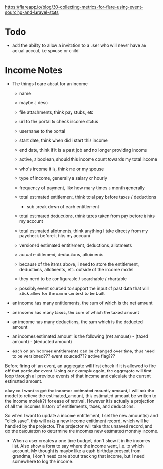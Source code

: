 https://flareapp.io/blog/20-collecting-metrics-for-flare-using-event-sourcing-and-laravel-stats

# Todo

- add the ability to allow a invitation to a user who will never have an actual accout, i.e spouse or child

# Income Notes

- The things I care about for an income
    - name
    - maybe a desc
    - file attachments, think pay stubs, etc
    - url to the portal to check income status
    - username to the portal
    - start date, think when did i start this income
    - end date, think if it is a past job and no longer providing income
    - active, a boolean, should this income count towards my total income
    - who's income it is, think me or my spouse
    - type of income, generally a salary or hourly
    - frequency of payment, like how many times a month generally
    - total estimated entitlement, think total pay before taxes / deductions
        - sub break down of each entitlement 
    - total estimated deductions, think taxes taken from pay before it hits my account
    - total estimated allotments, think anything I take directly from my paycheck before it hits my account
    - versioned estimated entitlement, deductions, allotments
    - actual  entitlement, deductions, allotments
    
    - because of the items above, i need to store the entitlement, deductions, allotments, etc. outside of the income model
    - they need to be configurable / searchable / chartable
    - possibly event sourced to support the input of past data that will stick allow for the same context to be built

- an income has many entitlements, the sum of which is the net amount
- an income has many taxes, the sum of which the taxed amount
- an imcome has many deductions, the sum which is the deducted amount
- an incomes estimated amount is the following  (net amount) - (taxed amount) - (deducted amount)
- each on an incomes entitlements can be changed over time, thus need to be versioned??? event sourced??? active flag???

Before firing off an event, an aggregate will first check if it is allowed to fire off that particular event. Using our example again, the aggregate will first loop through all previous events of that income and calculate the current estimated amount.

okay so i want to get the incomes estimated mountly amount, I will ask the model to retieve the estimated_amount, this estimated amount be written to the income model(?) for ease of retrival. However it is actually a projection of all the incomes history of entitlements, taxes, and deductions.

So when I want to update a income entitlement, I set the new amount(s) and "click save". this will `make` a new income entitlment record, which will be handled by the projector. The projector will take that unsaved record, and do the calculation to determine the incomes new estimated monthly income.

- When a user creates a one time budget, don't show it in the incomes list. Also show a form to say where the income went, i.e. to which account. My thought is maybe like a cash birthday present from grandma, I don't need care about tracking that income, but I need somewhere to log the income.